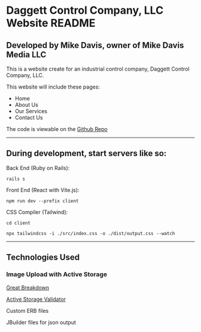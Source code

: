 # Daggett Control Company, LLC Website README

## Developed by Mike Davis, owner of Mike Davis Media LLC

This is a website create for an industrial control company, Daggett Control Company, LLC.

This website will include these pages:

- Home
- About Us
- Our Services
- Contact Us

The code is viewable on the [Github Repo](https://github.com/mikedavissoftware/daggett-control-website)

---

## During development, start servers like so:

Back End (Ruby on Rails):

`rails s`

Front End (React with Vite.js):

`npm run dev --prefix client`

CSS Compiler (Tailwind):

`cd client`

`npx tailwindcss -i ./src/index.css -o ./dist/output.css --watch`

---

## Technologies Used

### Image Upload with Active Storage

[Great Breakdown](https://youtu.be/1cw6qO1EYGw)

[Active Storage Validator](https://github.com/aki77/activestorage-validator)

Custom ERB files

JBuilder files for json output